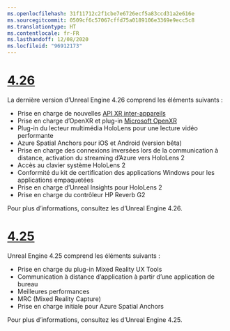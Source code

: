 ```yaml
---
ms.openlocfilehash: 31f11712c2f1cbe7e6726ecf5a83ccd31a2e616e
ms.sourcegitcommit: 0509cf6c57067cffd75a0189106e3369e9ecc5c8
ms.translationtype: HT
ms.contentlocale: fr-FR
ms.lasthandoff: 12/08/2020
ms.locfileid: "96912173"
---
```

# <a name="426"></a>[4.26](#tab/ue426)

La dernière version d’Unreal Engine 4.26 comprend les éléments suivants :
* Prise en charge de nouvelles [API XR inter-appareils](https://docs.microsoft.com/windows/mixed-reality/develop/unreal/unreal-porting)
* Prise en charge d’OpenXR et plug-in [Microsoft OpenXR](https://github.com/microsoft/Microsoft-OpenXR-Unreal) 
* Plug-in du lecteur multimédia HoloLens pour une lecture vidéo performante
* Azure Spatial Anchors pour iOS et Android (version bêta)
* Prise en charge des connexions inversées lors de la communication à distance, activation du streaming d’Azure vers HoloLens 2
* Accès au clavier système HoloLens 2
* Conformité du kit de certification des applications Windows pour les applications empaquetées
* Prise en charge d’Unreal Insights pour HoloLens 2
* Prise en charge du contrôleur HP Reverb G2

Pour plus d’informations, consultez les <a href="https://docs.unrealengine.com/Support/Builds/ReleaseNotes/4_26/index.html" target="_blank" title="notes de publication"></a> d’Unreal Engine 4.26. 


# <a name="425"></a>[4.25](#tab/ue425)

Unreal Engine 4.25 comprend les éléments suivants :
* Prise en charge du plug-in Mixed Reality UX Tools
* Communication à distance d’application à partir d’une application de bureau
* Meilleures performances
* MRC (Mixed Reality Capture)
* Prise en charge initiale pour Azure Spatial Anchors

Pour plus d’informations, consultez les <a href="https://docs.unrealengine.com/Support/Builds/ReleaseNotes/4_25/index.html" target="_blank" title="notes de publication"></a> d’Unreal Engine 4.25. 
